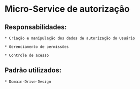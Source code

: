 
# Micro-Service de autorização

## Responsabilidades:

    * Criação e manipulação dos dados de autorização do Usuário

    * Gerenciamento de permissões

    * Controle de acesso

## Padrão utilizados:

    * Domain-Drive-Design

